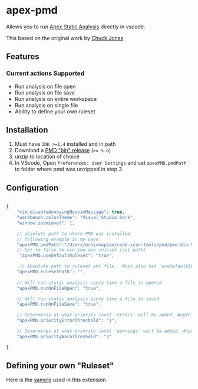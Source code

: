 # apex-pmd

Allows you to run [Apex Static Analysis](http://pmd.sourceforge.net/snapshot/pmd-apex/) directly in vscode.


This based on the original work by [Chuck Jonas](https://github.com/ChuckJonas/vscode-apex-pmd)
## Features


### Current actions Supported

* Run analysis on file open
* Run analysis on file save
* Run analysis on entire workspace
* Run analysis on single file
* Ability to define your own ruleset

## Installation

1. Must have `JDK >=1.4` installed and in path
2. Download a [PMD "bin" release](https://sourceforge.net/projects/pmd/files/pmd/) (`>= 5.6`)
3. unzip to location of choice
4. In VScode, Open `Preferences: User Settings` and set `apexPMD.pmdPath` to folder where pmd was unzipped in step 3

## Configuration

``` javascript

{
    "vim.disableAnnoyingNeovimMessage": true,
    "workbench.colorTheme": "Visual Studio Dark",
    "window.zoomLevel": 1,

    // absolute path to where PMD was installed
    // following example in my case
    "apexPMD.pmdPath":"/Users/mchinnappan/code-scan-tools/pmd/pmd-bin-5.8.1",
    // Set to false to use you own ruleset (set path)
     "apexPMD.useDefaultRuleset": "true",

     // Absolute path to ruleset xml file.  Must also set `useDefaultRuleset:false`.
    "apexPMD.rulesetPath": "",
    
    // Will run static analysis every time a file is opened
    "apexPMD.runOnFileOpen": "true",

    // Will run static analysis every time a file is saved
    "apexPMD.runOnFileSave": "true",

    // Determines at what priority level 'errors' will be added. Anything less will be a warning or hint
    "apexPMD.priorityErrorThreshold": "1",

    // Determines at what priority level 'warnings' will be added. Anything less will be a hint
    "apexPMD.priorityWarnThreshold": "3"

}


```

## Defining your own "Ruleset"
Here is the [sample](./rulesets/apex_ruleset.xml) used in this extension